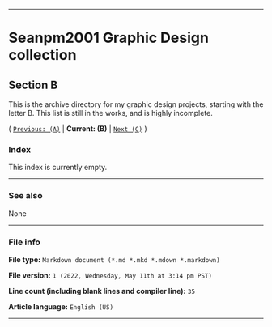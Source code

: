 
***

# Seanpm2001 Graphic Design collection

## Section B

This is the archive directory for my graphic design projects, starting with the letter B. This list is still in the works, and is highly incomplete.

( [`Previous: (A)`](/A/) | **Current: (B)** | [`Next (C)`](/C/) )

### Index

This index is currently empty.

***

### See also

None

***

### File info

**File type:** `Markdown document (*.md *.mkd *.mdown *.markdown)`

**File version:** `1 (2022, Wednesday, May 11th at 3:14 pm PST)`

**Line count (including blank lines and compiler line):** `35`

**Article language:** `English (US)`

***
